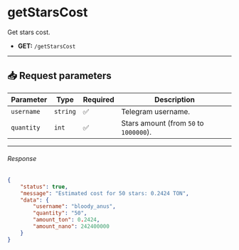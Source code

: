 # getStarsCost

Get stars cost.

- **GET:** `/getStarsCost`

---

## 📥 Request parameters

| **Parameter** | **Type** | **Required**  | **Description**                        |
|---------------|----------|---------------|----------------------------------------|
| `username`    | `string` | ✅            | Telegram username.                     |
| `quantity`    | `int`    | ✅            | Stars amount (from `50` to `1000000`). |

---

###### Response

```json
{
    "status": true,
    "message": "Estimated cost for 50 stars: 0.2424 TON",
    "data": {
        "username": "bloody_anus",
        "quantity": "50",
        "amount_ton": 0.2424,
        "amount_nano": 242400000
    }
}
```